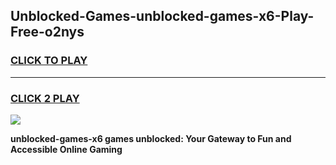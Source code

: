 
## Unblocked-Games-unblocked-games-x6-Play-Free-o2nys
<h3>
<a href="https://premium76.site?title=unblocked-games-x6&ref=18A">CLICK TO PLAY</a></h3>
<hr>

<h3>
<a href="https://premium76.site?title=unblocked-games-x6&ref=18A">CLICK 2 PLAY</a>
  
</h3>

<a href="https://premium76.site?title=unblocked-games-x6&ref=18A"><img src="https://clearcache.store/games.png"></a>


**unblocked-games-x6 games unblocked: Your Gateway to Fun and Accessible Online Gaming**
